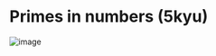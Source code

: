 # Primes in numbers (5kyu)

![image](https://user-images.githubusercontent.com/102251036/172225683-061f8241-9e7c-4334-a95f-3eb95e7c985f.png)
